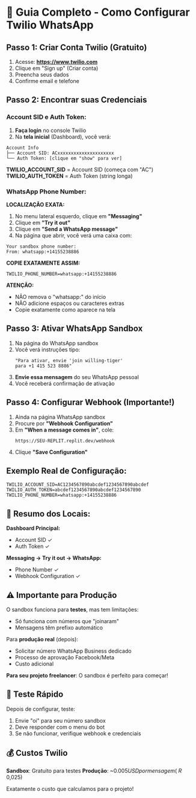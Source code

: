 # 📱 Guia Completo - Como Configurar Twilio WhatsApp

## Passo 1: Criar Conta Twilio (Gratuito)

1. Acesse: **https://www.twilio.com**
2. Clique em "Sign up" (Criar conta)
3. Preencha seus dados
4. Confirme email e telefone

## Passo 2: Encontrar suas Credenciais

### Account SID e Auth Token:

1. **Faça login** no console Twilio
2. Na **tela inicial** (Dashboard), você verá:

```
Account Info
├── Account SID: ACxxxxxxxxxxxxxxxxxxxxx
└── Auth Token: [clique em "show" para ver]
```

**TWILIO_ACCOUNT_SID** = Account SID (começa com "AC")
**TWILIO_AUTH_TOKEN** = Auth Token (string longa)

### WhatsApp Phone Number:

**LOCALIZAÇÃO EXATA:**
1. No menu lateral esquerdo, clique em **"Messaging"**
2. Clique em **"Try it out"** 
3. Clique em **"Send a WhatsApp message"**
4. Na página que abrir, você verá uma caixa com:

```
Your sandbox phone number:
From: whatsapp:+14155238886
```

**COPIE EXATAMENTE ASSIM:**
```
TWILIO_PHONE_NUMBER=whatsapp:+14155238886
```

**ATENÇÃO:** 
- NÃO remova o "whatsapp:" do início
- NÃO adicione espaços ou caracteres extras
- Copie exatamente como aparece na tela

## Passo 3: Ativar WhatsApp Sandbox

1. Na página do WhatsApp sandbox
2. Você verá instruções tipo:
   ```
   "Para ativar, envie 'join willing-tiger' 
   para +1 415 523 8886"
   ```
3. **Envie essa mensagem** do seu WhatsApp pessoal
4. Você receberá confirmação de ativação

## Passo 4: Configurar Webhook (Importante!)

1. Ainda na página WhatsApp sandbox
2. Procure por **"Webhook Configuration"**
3. Em **"When a message comes in"**, cole:
   ```
   https://SEU-REPLIT.replit.dev/webhook
   ```
4. Clique **"Save Configuration"**

## Exemplo Real de Configuração:

```
TWILIO_ACCOUNT_SID=AC1234567890abcdef1234567890abcdef
TWILIO_AUTH_TOKEN=abcdef1234567890abcdef1234567890
TWILIO_PHONE_NUMBER=whatsapp:+14155238886
```

## 🎯 Resumo dos Locais:

**Dashboard Principal:**
- Account SID ✓
- Auth Token ✓

**Messaging → Try it out → WhatsApp:**
- Phone Number ✓
- Webhook Configuration ✓

## ⚠️ Importante para Produção

O sandbox funciona para **testes**, mas tem limitações:
- Só funciona com números que "joinaram"
- Mensagens têm prefixo automático

Para **produção real** (depois):
- Solicitar número WhatsApp Business dedicado
- Processo de aprovação Facebook/Meta
- Custo adicional

**Para seu projeto freelancer**: O sandbox é perfeito para começar!

## 🔧 Teste Rápido

Depois de configurar, teste:
1. Envie "oi" para seu número sandbox
2. Deve responder com o menu do bot
3. Se não funcionar, verifique webhook e credenciais

## 💰 Custos Twilio

**Sandbox**: Gratuito para testes
**Produção**: ~$0.005 USD por mensagem (~R$ 0,025)

Exatamente o custo que calculamos para o projeto!